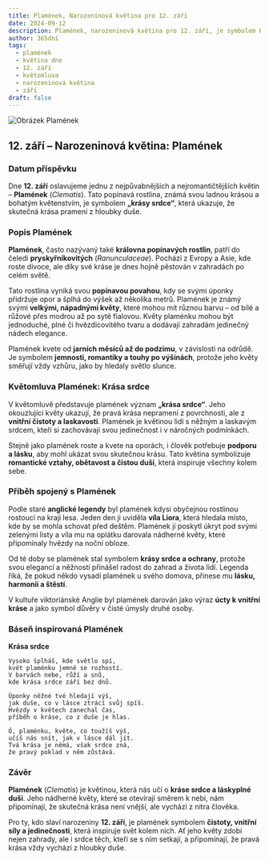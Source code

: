 ```yaml
---
title: Plamének, Narozeninová květina pro 12. září
date: 2024-09-12
description: Plamének, narozeninová květina pro 12. září, je symbolem Krása srdce. Objevte její jedinečný význam, fascinující příběhy a poezii, která oslavuje její krásu.
author: 365dní
tags:
  - plamének
  - květina dne
  - 12. září
  - květomluva
  - narozeninová květina
  - září
draft: false
---
```


![Obrázek Plamének](https://cdn.pixabay.com/photo/2019/05/29/23/48/ville-de-lyon-4238823_640.jpg#center)


## 12. září – Narozeninová květina: Plamének

### Datum příspěvku

Dne **12. září** oslavujeme jednu z nejpůvabnějších a nejromantičtějších květin – **Plamének** (_Clematis_). Tato popínavá rostlina, známá svou ladnou krásou a bohatým květenstvím, je symbolem **„krásy srdce“**, která ukazuje, že skutečná krása pramení z hloubky duše.

### Popis Plamének

**Plamének**, často nazývaný také **královna popínavých rostlin**, patří do čeledi **pryskyřníkovitých** (_Ranunculaceae_). Pochází z Evropy a Asie, kde roste divoce, ale díky své kráse je dnes hojně pěstován v zahradách po celém světě.

Tato rostlina vyniká svou **popínavou povahou**, kdy se svými úponky přidržuje opor a šplhá do výšek až několika metrů. Plamének je známý svými **velkými, nápadnými květy**, které mohou mít různou barvu – od bílé a růžové přes modrou až po sytě fialovou. Květy plaménku mohou být jednoduché, plné či hvězdicovitého tvaru a dodávají zahradám jedinečný nádech elegance.

Plamének kvete od **jarních měsíců až do podzimu**, v závislosti na odrůdě. Je symbolem **jemnosti, romantiky a touhy po výšinách**, protože jeho květy směřují vždy vzhůru, jako by hledaly světlo slunce.

### Květomluva Plamének: Krása srdce

V květomluvě představuje plamének význam **„krása srdce“**. Jeho okouzlující květy ukazují, že pravá krása nepramení z povrchnosti, ale z **vnitřní čistoty a laskavosti**. Plamének je květinou lidí s něžným a laskavým srdcem, kteří si zachovávají svou jedinečnost i v náročných podmínkách.

Stejně jako plamének roste a kvete na oporách, i člověk potřebuje **podporu a lásku**, aby mohl ukázat svou skutečnou krásu. Tato květina symbolizuje **romantické vztahy, obětavost a čistou duši**, která inspiruje všechny kolem sebe.

### Příběh spojený s Plamének

Podle staré **anglické legendy** byl plamének kdysi obyčejnou rostlinou rostoucí na kraji lesa. Jeden den ji uviděla **víla Liora**, která hledala místo, kde by se mohla schovat před deštěm. Plamének jí poskytl úkryt pod svými zelenými listy a víla mu na oplátku darovala nádherné květy, které připomínaly hvězdy na noční obloze.

Od té doby se plamének stal symbolem **krásy srdce a ochrany**, protože svou elegancí a něžností přinášel radost do zahrad a života lidí. Legenda říká, že pokud někdo vysadí plamének u svého domova, přinese mu **lásku, harmonii a štěstí**.

V kultuře viktoriánské Anglie byl plamének darován jako výraz **úcty k vnitřní kráse** a jako symbol důvěry v čisté úmysly druhé osoby.

### Báseň inspirovaná Plamének

**Krása srdce**

```
Vysoko šplháš, kde světlo spí,  
květ plaménku jemně se rozhostí.  
V barvách nebe, růží a snů,  
kde krása srdce září bez dnů.  

Úponky něžné tvé hledají výš,  
jak duše, co v lásce ztrácí svůj spíš.  
Hvězdy v květech zanechal čas,  
příběh o kráse, co z duše je hlas.  

Ó, plaménku, květe, co toužíš výš,  
učíš nás snít, jak v lásce dál jít.  
Tvá krása je němá, však srdce zná,  
že pravý poklad v něm zůstává.  
```

### Závěr

**Plamének** (_Clematis_) je květinou, která nás učí o **kráse srdce a láskyplné duši**. Jeho nádherné květy, které se otevírají směrem k nebi, nám připomínají, že skutečná krása není vnější, ale vychází z nitra člověka.

Pro ty, kdo slaví narozeniny **12. září**, je plamének symbolem **čistoty, vnitřní síly a jedinečnosti**, která inspiruje svět kolem nich. Ať jeho květy zdobí nejen zahrady, ale i srdce těch, kteří se s ním setkají, a připomínají, že pravá krása vždy vychází z hloubky duše.
